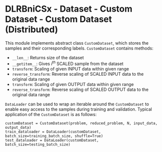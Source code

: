 # DLRBniCSx - Dataset - Custom Dataset - Custom Dataset (Distributed)

This module implements abstract class ```CustomDataset```, which stores the samples and their corresponding labels. ```CustomDataset``` contains methods:

* ```__len__```: Returns size of the dataset
* ```__getitem__```: Gives $i^{th}$ SCALED sample from the dataset
* ```transform```: Scaling of given INPUT data within given range
* ```reverse_transform```: Reverse scaling of SCALED INPUT data to the original data range
* ```transform```: Scaling of given OUTPUT data within given range
* ```reverse_transform```: Reverse scaling of SCALED OUTPUT data to the original data range

```DataLoader``` can be used to wrap an iterable around the ```CustomDataset``` to enable easy access to the samples during training and validation. Typical application of the ```CustomDataset``` is as follows:
```
customDataset = CustomDataset(problem, reduced_problem, N, input_data, output_data)
train_dataloader = DataLoader(customDataset, batch_size=training_batch_size, shuffle=True)
test_dataloader = DataLoader(customDataset, batch_size=testing_batch_size)
```
